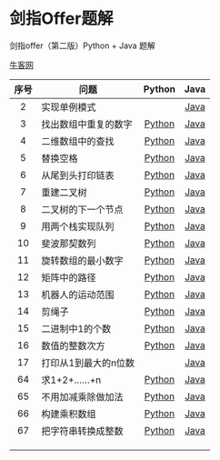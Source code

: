 # 剑指Offer题解

剑指offer（第二版）Python + Java 题解

[牛客网](https://www.nowcoder.com/ta/coding-interviews "牛客网在线编程平台")

| 序号 | 问题                 |                            Python                            |                        Java                         |
| :--: | -------------------- | :----------------------------------------------------------: | :-------------------------------------------------: |
|  2   | 实现单例模式         |                                                              |  [Java](./java/src/main/Singleton.java "Java题解")  |
|  3   | 找出数组中重复的数字 | [Python](python/面试题3：找出数组中重复的数字.ipynb "Python题解") | [Java](./java/src/main/Solution_3.java "Java题解")  |
|  4   | 二维数组中的查找     | [Python](python/面试题4：二维数组中的查找.ipynb "Python题解") | [Java](./java/src/main/Solution_4.java "Java题解")  |
|  5   | 替换空格             |    [Python](python/面试题5：替换空格.ipynb "Python题解")     | [Java](./java/src/main/Solution_5.java "Java题解")  |
|  6   | 从尾到头打印链表     | [Python](python/面试题6：从尾到头打印链表.ipynb "Python题解") | [Java](./java/src/main/Solution_6.java "Java题解")  |
|  7   | 重建二叉树           |   [Python](python/面试题7：重建二叉树.ipynb "Python题解")    | [Java](./java/src/main/Solution_7.java "Java题解")  |
|  8   | 二叉树的下一个节点   | [Python](python/面试题8：二叉树的下一个节点.ipynb "Python题解") | [Java](./java/src/main/Solution_8.java "Java题解")  |
|  9   | 用两个栈实现队列     | [Python](python/面试题9：用两个栈实现队列.ipynb "Python题解") | [Java](./java/src/main/Solution_9.java "Java题解")  |
|  10  | 斐波那契数列         |  [Python](python/面试题10：斐波那契数列.ipynb "Python题解")  | [Java](./java/src/main/Solution_10.java "Java题解") |
|  11  | 旋转数组的最小数字   | [Python](python/面试题11：旋转数组的最小数字.ipynb "Python题解") | [Java](./java/src/main/Solution_11.java "Java题解") |
|  12  | 矩阵中的路径         |  [Python](python/面试题12：矩阵中的路径.ipynb "Python题解")  | [Java](./java/src/main/Solution_12.java "Java题解") |
|  13  | 机器人的运动范围     | [Python](python/面试题13：机器人的运动范围.ipynb "Python题解") | [Java](./java/src/main/Solution_13.java "Java题解") |
|  14  | 剪绳子               |     [Python](python/面试题14：剪绳子.ipynb "Python题解")     | [Java](./java/src/main/Solution_14.java "Java题解") |
|  15  | 二进制中1的个数      | [Python](python/面试题15：二进制中1的个数.ipynb "Python题解") | [Java](./java/src/main/Solution_15.java "Java题解") |
|  16  | 数值的整数次方       | [Python](python/面试题16：数值的整数次方.ipynb "Python题解") | [Java](./java/src/main/Solution_16.java "Java题解") |
|  17  | 打印从1到最大的n位数 |                                                              | [Java](./java/src/main/Solution_17.java "Java题解") |
|  64  | 求1+2+……+n           |   [Python](python/面试题64：求1+2+……+n.ipynb "Python题解")   | [Java](./java/src/main/Solution_64.java "Java题解") |
|  65  | 不用加减乘除做加法   | [Python](python/面试题65：不用加减乘除做加法.ipynb "Python题解") | [Java](./java/src/main/Solution_65.java "Java题解") |
|  66  | 构建乘积数组         |  [Python](python/面试题66：构建乘积数组.ipynb "Python题解")  | [Java](./java/src/main/Solution_66.java "Java题解") |
|  67  | 把字符串转换成整数   | [Python](python/面试题67：把字符串转换成整数.ipynb "Python题解") | [Java](./java/src/main/Solution_67.java "Java题解") |
|      |                      |                                                              |                                                     |
|      |                      |                                                              |                                                     |
|      |                      |                                                              |                                                     |



